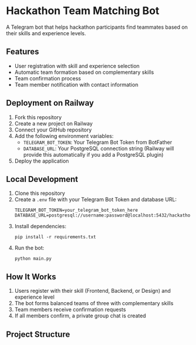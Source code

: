 # Hackathon Team Matching Bot

A Telegram bot that helps hackathon participants find teammates based on their skills and experience levels.

## Features

- User registration with skill and experience selection
- Automatic team formation based on complementary skills
- Team confirmation process
- Team member notification with contact information

## Deployment on Railway

1. Fork this repository
2. Create a new project on Railway
3. Connect your GitHub repository
4. Add the following environment variables:
   - `TELEGRAM_BOT_TOKEN`: Your Telegram Bot Token from BotFather
   - `DATABASE_URL`: Your PostgreSQL connection string (Railway will provide this automatically if you add a PostgreSQL plugin)
5. Deploy the application

## Local Development

1. Clone this repository
2. Create a `.env` file with your Telegram Bot Token and database URL:
   ```
   TELEGRAM_BOT_TOKEN=your_telegram_bot_token_here
   DATABASE_URL=postgresql://username:password@localhost:5432/hackathon_teams
   ```
3. Install dependencies:
   ```
   pip install -r requirements.txt
   ```
4. Run the bot:
   ```
   python main.py
   ```

## How It Works

1. Users register with their skill (Frontend, Backend, or Design) and experience level
2. The bot forms balanced teams of three with complementary skills
3. Team members receive confirmation requests
4. If all members confirm, a private group chat is created

## Project Structure
